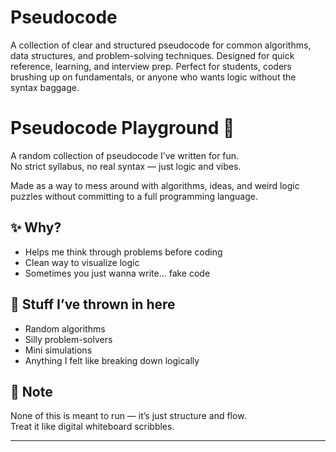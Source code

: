 # Pseudocode
A collection of clear and structured pseudocode for common algorithms, data structures, and problem-solving techniques. Designed for quick reference, learning, and interview prep. Perfect for students, coders brushing up on fundamentals, or anyone who wants logic without the syntax baggage.
# Pseudocode Playground 🧠

A random collection of pseudocode I’ve written for fun.  
No strict syllabus, no real syntax — just logic and vibes.

Made as a way to mess around with algorithms, ideas, and weird logic puzzles without committing to a full programming language.

## ✨ Why?

- Helps me think through problems before coding
- Clean way to visualize logic
- Sometimes you just wanna write... fake code

## 📁 Stuff I’ve thrown in here

- Random algorithms
- Silly problem-solvers
- Mini simulations
- Anything I felt like breaking down logically

## 🚧 Note

None of this is meant to run — it’s just structure and flow.  
Treat it like digital whiteboard scribbles.

---
